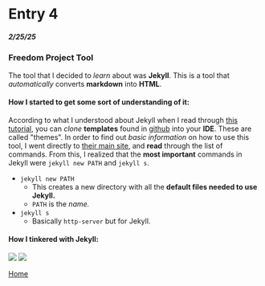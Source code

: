 # Entry 4
##### 2/25/25

### Freedom Project Tool
The tool that I decided to _learn_ about was **Jekyll**. This is a tool that _automatically_ converts **markdown** into **HTML**.
#### How I started to get some sort of understanding of it:
According to what I understood about Jekyll when I read through [this tutorial](https://kinsta.com/blog/jekyll-static-site/), you can _clone_ **templates** found in [github](https://github.com/) into your **IDE**. These are called "themes".
In order to find out _basic information_ on how to use this tool, I went directly to [their main site](https://jekyllrb.com/docs/usage/), and **read** through the list of commands. From this, I realized that the **most important**
commands in Jekyll were `jekyll new PATH` and `jekyll s`.
* `jekyll new PATH`
  * This creates a new directory with all the **default files needed to use Jekyll.**
  * `PATH` is the _name._
* `jekyll s`
  * Basically `http-server` but for Jekyll.
#### How I tinkered with Jekyll:
![](jekyll-first-post.png)
![](First-jekyll-screenshot.png)

[Home](../README.md)
